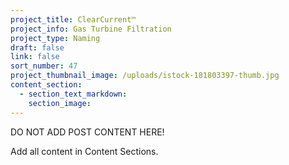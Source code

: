 ```yaml
---
project_title: ClearCurrent™
project_info: Gas Turbine Filtration
project_type: Naming
draft: false
link: false
sort_number: 47
project_thumbnail_image: /uploads/istock-181803397-thumb.jpg
content_section:
  - section_text_markdown:
    section_image:
---
```



DO NOT ADD POST CONTENT HERE!

Add all content in Content Sections.